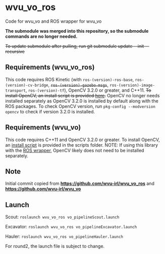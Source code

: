 # wvu_vo_ros
Code for wvu_vo and ROS wrapper for wvu_vo

**The submodule was merged into this repository, so the submodule commands are no longer needed.** 

~~To update submodule after pulling, run git submodule update --init --recursive~~ 

## Requirements (wvu_vo_ros)
This code requires ROS Kinetic (with `ros-(version)-ros-base`, `ros-(version)-cv-bridge`, ~~`ros-(version)-gazebo-msgs`~~, `ros-(version)-image-transport`, `ros-(version)-tf`), OpenCV 3.2.0 or greater, and C++11. ~~To install OpenCV, an install script is provided [here](https://github.com/wvu-irl/wvu_vo/blob/master/scripts/install_opencv.sh).~~ OpenCV no longer needs installed separately as OpenCV 3.2.0 is installed by default along with the ROS packages. To check OpenCV version, run `pkg-config --modversion opencv` to check if version 3.2.0 is installed. 

## Requirements (wvu_vo)
This code requires C++11 and OpenCV 3.2.0 or greater. To install OpenCV, an [install script](https://github.com/wvu-irl/wvu_vo/blob/master/scripts/install_opencv.sh) is provided in the scripts folder. NOTE: If using this library with the [ROS wrapper](https://github.com/wvu-irl/wvu_vo_ros), OpenCV likely does not need to be installed separately.

## Note
Initial commit copied from **https://github.com/wvu-irl/wvu_vo_ros** and **https://github.com/wvu-irl/wvu_vo**

## Launch
Scout: ```roslaunch wvu_vo_ros vo_pipelineScout.launch```

Excavator: ```roslaunch wvu_vo_ros vo_pipelineExcavator.launch```

Hauler: ```roslaunch wvu_vo_ros vo_pipelineHauler.launch```

For round2, the launch file is subject to change.
